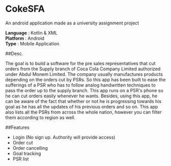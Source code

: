 # CokeSFA

An android application made as a university assignment project

**Language** : Kotlin & XML  
**Platform** : Android  
**Type** : Mobile Application  



##Desc. 

The goal is to build a software for the pre sales representatives that cut orders from the Supply branch of Coca Cola Company Limited authorized under Abdul Monem Limited. The company usually manufactures products depending on the orders cut by PSRs. So this app has been built to ease the sufferings of a PSR who has to follow analog handwritten techniques to pass the order up to the supply branch. This app runs on a PSR's phone so he can cut orders easily whenever he wants. Besides, using this app, he can be aware of the fact that whether or not he is progressing towards his goal as he has all the updates of his previous orders and so on. This app also lists all the PSRs from across the whole nation, however you can filter them according to region as well.


##Features

* Login (No sign up. Authority will provide access)
* Order cut
* Order cancelling
* Goal tracking
* PSR list
